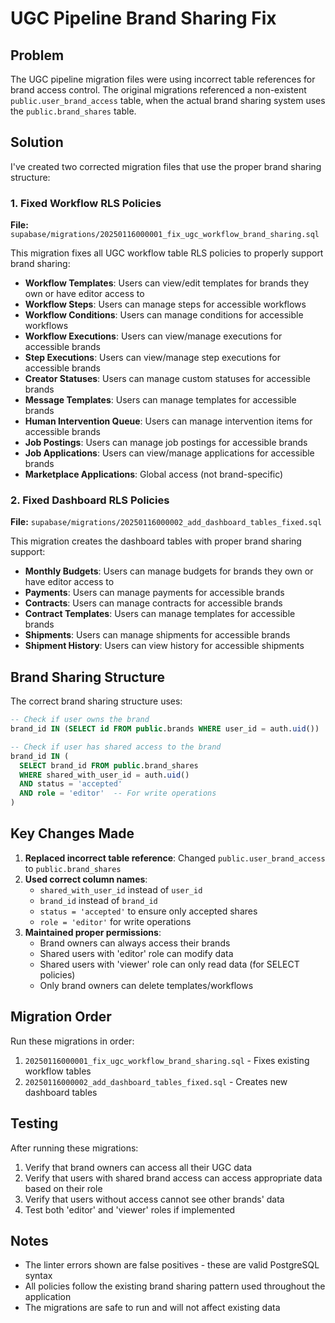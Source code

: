 # UGC Pipeline Brand Sharing Fix

## Problem
The UGC pipeline migration files were using incorrect table references for brand access control. The original migrations referenced a non-existent `public.user_brand_access` table, when the actual brand sharing system uses the `public.brand_shares` table.

## Solution
I've created two corrected migration files that use the proper brand sharing structure:

### 1. Fixed Workflow RLS Policies
**File:** `supabase/migrations/20250116000001_fix_ugc_workflow_brand_sharing.sql`

This migration fixes all UGC workflow table RLS policies to properly support brand sharing:

- **Workflow Templates**: Users can view/edit templates for brands they own or have editor access to
- **Workflow Steps**: Users can manage steps for accessible workflows
- **Workflow Conditions**: Users can manage conditions for accessible workflows  
- **Workflow Executions**: Users can view/manage executions for accessible brands
- **Step Executions**: Users can view/manage step executions for accessible brands
- **Creator Statuses**: Users can manage custom statuses for accessible brands
- **Message Templates**: Users can manage templates for accessible brands
- **Human Intervention Queue**: Users can manage intervention items for accessible brands
- **Job Postings**: Users can manage job postings for accessible brands
- **Job Applications**: Users can view/manage applications for accessible brands
- **Marketplace Applications**: Global access (not brand-specific)

### 2. Fixed Dashboard RLS Policies  
**File:** `supabase/migrations/20250116000002_add_dashboard_tables_fixed.sql`

This migration creates the dashboard tables with proper brand sharing support:

- **Monthly Budgets**: Users can manage budgets for brands they own or have editor access to
- **Payments**: Users can manage payments for accessible brands
- **Contracts**: Users can manage contracts for accessible brands
- **Contract Templates**: Users can manage templates for accessible brands
- **Shipments**: Users can manage shipments for accessible brands
- **Shipment History**: Users can view history for accessible shipments

## Brand Sharing Structure
The correct brand sharing structure uses:

```sql
-- Check if user owns the brand
brand_id IN (SELECT id FROM public.brands WHERE user_id = auth.uid())

-- Check if user has shared access to the brand
brand_id IN (
  SELECT brand_id FROM public.brand_shares 
  WHERE shared_with_user_id = auth.uid() 
  AND status = 'accepted'
  AND role = 'editor'  -- For write operations
)
```

## Key Changes Made

1. **Replaced incorrect table reference**: Changed `public.user_brand_access` to `public.brand_shares`
2. **Used correct column names**: 
   - `shared_with_user_id` instead of `user_id`
   - `brand_id` instead of `brand_id` 
   - `status = 'accepted'` to ensure only accepted shares
   - `role = 'editor'` for write operations
3. **Maintained proper permissions**:
   - Brand owners can always access their brands
   - Shared users with 'editor' role can modify data
   - Shared users with 'viewer' role can only read data (for SELECT policies)
   - Only brand owners can delete templates/workflows

## Migration Order
Run these migrations in order:
1. `20250116000001_fix_ugc_workflow_brand_sharing.sql` - Fixes existing workflow tables
2. `20250116000002_add_dashboard_tables_fixed.sql` - Creates new dashboard tables

## Testing
After running these migrations:
1. Verify that brand owners can access all their UGC data
2. Verify that users with shared brand access can access appropriate data based on their role
3. Verify that users without access cannot see other brands' data
4. Test both 'editor' and 'viewer' roles if implemented

## Notes
- The linter errors shown are false positives - these are valid PostgreSQL syntax
- All policies follow the existing brand sharing pattern used throughout the application
- The migrations are safe to run and will not affect existing data